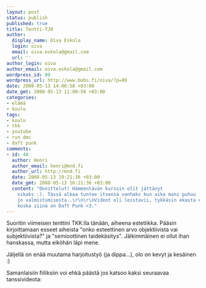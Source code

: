 ```yaml
---
layout: post
status: publish
published: true
title: Tentti-TJ0
author:
  display_name: Oiva Eskola
  login: oiva
  email: oiva.eskola@gmail.com
  url: ''
author_login: oiva
author_email: oiva.eskola@gmail.com
wordpress_id: 89
wordpress_url: http://www.bobs.fi/oiva/?p=89
date: 2008-05-13 14:00:58 +03:00
date_gmt: 2008-05-13 11:00:58 +03:00
categories:
- elämä
- koulu
tags:
- koulu
- tkk
- youtube
- run dmc
- daft punk
comments:
- id: 48
  author: Henri
  author_email: henri@mnd.fi
  author_url: http://mnd.fi
  date: 2008-05-13 19:21:36 +03:00
  date_gmt: 2008-05-13 16:21:36 +03:00
  content: "Onnittelut! Hämmentävän kurssin olit jättänyt
    vikaks :). Tässä alkaa tuntee itsensä vanhaks kun aika moni puhuu
    jo valmistumisesta..\r\n\r\nVideot oli loistavii, tykkäsin ekasta enempi
    koska siinä on Daft Punk <3."
---
```

<p>Suoritin viimeisen tenttini TKK:lla tänään, aiheena estetiikka. Pääsin kirjoittamaan esseet aiheista "onko esteettinen arvo objektiivista vai subjektiivista?" ja "semioottinen taidekäsitys". Jälkimmäinen ei ollut ihan hanskassa, mutta eiköhän läpi mene.</p>
<p>Jäljellä on enää muutama harjoitustyö (ja dippa...), olo on kevyt ja kesäinen :)</p>
<p>Samanlaisiin fiiliksiin voi ehkä päästä jos katsoo kaksi seuraavaa tanssivideota:</p>
<p><object classid="clsid:d27cdb6e-ae6d-11cf-96b8-444553540000" width="425" height="350" codebase="http://download.macromedia.com/pub/shockwave/cabs/flash/swflash.cab#version=6,0,40,0"><param name="src" value="https://www.youtube.com/v/339ixMtHrVk" /><embed type="application/x-shockwave-flash" width="425" height="350" src="https://www.youtube.com/v/339ixMtHrVk"/></object></p>
<p><object classid="clsid:d27cdb6e-ae6d-11cf-96b8-444553540000" width="425" height="350" codebase="http://download.macromedia.com/pub/shockwave/cabs/flash/swflash.cab#version=6,0,40,0"><param name="src" value="https://www.youtube.com/v/KoQb8vb4blA" /><embed type="application/x-shockwave-flash" width="425" height="350" src="https://www.youtube.com/v/KoQb8vb4blA"/></object></p>
